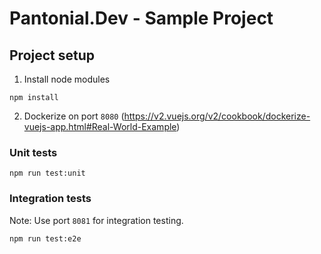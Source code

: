 # Pantonial.Dev - Sample Project

## Project setup
1. Install node modules
```
npm install
```
2. Dockerize on port `8080` (https://v2.vuejs.org/v2/cookbook/dockerize-vuejs-app.html#Real-World-Example)

### Unit tests
```
npm run test:unit
```

### Integration tests
Note: Use port `8081` for integration testing.
```
npm run test:e2e
```
